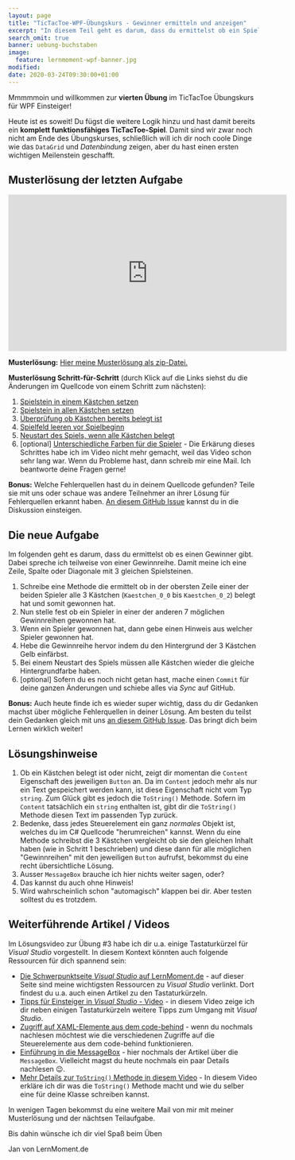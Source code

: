 ```yaml
---
layout: page
title: "TicTacToe-WPF-Übungskurs - Gewinner ermitteln und anzeigen"
excerpt: "In diesem Teil geht es darum, dass du ermittelst ob ein Spieler gewonnen hat und die Gewinnerreihe hervor hebst."
search_omit: true
banner: uebung-buchstaben
image:
  feature: lernmoment-wpf-banner.jpg
modified:
date: 2020-03-24T09:30:00+01:00
---
```


Mmmmmoin und willkommen zur **vierten Übung** im TicTacToe Übungskurs für WPF Einsteiger!

Heute ist es soweit! Du fügst die weitere Logik hinzu und hast damit bereits ein **komplett funktionsfähiges TicTacToe-Spiel**. Damit sind wir zwar noch nicht am Ende des Übungskurses, schließlich will ich dir noch coole Dinge wie das `DataGrid` und *Datenbindung* zeigen, aber du hast einen ersten wichtigen Meilenstein geschafft.

## Musterlösung der letzten Aufgabe

<iframe width="560" height="315" src="https://www.youtube-nocookie.com/embed/JF8sW2fJHXY" frameborder="0" allow="encrypted-media" allowfullscreen></iframe>

**Musterlösung:** [Hier meine Musterlösung als zip-Datei.](https://github.com/LernMoment/tictactoe-wpf/releases/tag/teil3)

**Musterlösung Schritt-für-Schritt** (durch Klick auf die Links siehst du die Änderungen im Quellcode von einem Schritt zum nächsten):
1. [Spielstein in einem Kästchen setzen](https://github.com/LernMoment/tictactoe-wpf/commit/fcb37762201ad5291ba4da4fd54276148f03a337)
2. [Spielstein in allen Kästchen setzen](https://github.com/LernMoment/tictactoe-wpf/commit/d684feff03bde8e93b097b235843836c1ed021e6)
3. [Überprüfung ob Kästchen bereits belegt ist](https://github.com/LernMoment/tictactoe-wpf/commit/863fea9c1e1ee2d2493115f5206cef7849e93915)
4. [Spielfeld leeren vor Spielbeginn](https://github.com/LernMoment/tictactoe-wpf/commit/ef436ba596b6804bb3fcdfdb3a382f6978f7b621)
5. [Neustart des Spiels, wenn alle Kästchen belegt](https://github.com/LernMoment/tictactoe-wpf/commit/9807f02b25c3c46d9ba3258200d3660563e5d5f5)
6. [optional] [Unterschiedliche Farben für die Spieler](https://github.com/LernMoment/tictactoe-wpf/commit/5304b8eaf53e0c9f957b15007550f1cd19f3bc3d) - Die Erkärung dieses Schrittes habe ich im Video nicht mehr gemacht, weil das Video schon sehr lang war. Wenn du Probleme hast, dann schreib mir eine Mail. Ich beantworte deine Fragen gerne!

**Bonus:** Welche Fehlerquellen hast du in deinem Quellcode gefunden? Teile sie mit uns oder schaue was andere Teilnehmer an ihrer Lösung für Fehlerquellen erkannt haben. [An diesem GitHub Issue](https://github.com/LernMoment/tictactoe-wpf/issues/1) kannst du in die Diskussion einsteigen.

## Die neue Aufgabe
Im folgenden geht es darum, dass du ermittelst ob es einen Gewinner gibt. Dabei spreche ich teilweise von einer Gewinnreihe. Damit meine ich eine Zeile, Spalte oder Diagonale mit 3 gleichen Spielsteinen.

1. Schreibe eine Methode die ermittelt ob in der obersten Zeile einer der beiden Spieler alle 3 Kästchen (`Kaestchen_0_0` bis `Kaestchen_0_2`) belegt hat und somit gewonnen hat.
2. Nun stelle fest ob ein Spieler in einer der anderen 7 möglichen Gewinnreihen gewonnen hat.
3. Wenn ein Spieler gewonnen hat, dann gebe einen Hinweis aus welcher Spieler gewonnen hat.
4. Hebe die Gewinnreihe hervor indem du den Hintergrund der 3 Kästchen Gelb einfärbst.
5. Bei einem Neustart des Spiels müssen alle Kästchen wieder die gleiche Hintergrundfarbe haben.
6. [optional] Sofern du es noch nicht getan hast, mache einen `Commit` für deine ganzen Änderungen und schiebe alles via *Sync* auf GitHub.

**Bonus:** Auch heute finde ich es wieder super wichtig, dass du dir Gedanken machst über mögliche Fehlerquellen in deiner Lösung. Am besten du teilst dein Gedanken gleich mit uns [an diesem GitHub Issue](https://github.com/LernMoment/tictactoe-wpf/issues/1). Das bringt dich beim Lernen wirklich weiter!

## Lösungshinweise

1. Ob ein Kästchen belegt ist oder nicht, zeigt dir momentan die `Content` Eigenschaft des jeweiligen `Button` an. Da im `Content` jedoch mehr als nur ein Text gespeichert werden kann, ist diese Eigenschaft nicht vom Typ `string`. Zum Glück gibt es jedoch die `ToString()` Methode. Sofern im `Content` tatsächlich ein `string` enthalten ist, gibt dir die `ToString()` Methode diesen Text im passenden Typ zurück.
2. Bedenke, dass jedes Steuerelement ein ganz *normales* Objekt ist, welches du im C# Quellcode "herumreichen" kannst. Wenn du eine Methode schreibst die 3 Kästchen vergleicht ob sie den gleichen Inhalt haben (wie in Schritt 1 beschrieben) und diese dann für alle möglichen "Gewinnreihen" mit den jeweiligen `Button` aufrufst, bekommst du eine recht übersichtliche Lösung.
3. Ausser `MessageBox` brauche ich hier nichts weiter sagen, oder?
4. Das kannst du auch ohne Hinweis!
5. Wird wahrscheinlich schon "automagisch" klappen bei dir. Aber testen solltest du es trotzdem.

## Weiterführende Artikel / Videos
Im Lösungsvideo zur Übung #3 habe ich dir u.a. einige Tastaturkürzel für *Visual Studio* vorgestellt. In diesem Kontext könnten auch folgende Ressourcen für dich spannend sein:

- [Die Schwerpunktseite *Visual Studio* auf LernMoment.de](/schwerpunkt/visual-studio/) - auf dieser Seite sind meine wichtigsten Ressourcen zu *Visual Studio* verlinkt. Dort findest du u.a. auch einen Artikel zu den Tastaturkürzeln.
- [Tipps für Einsteiger in *Visual Studio* - Video](https://youtu.be/teb_83Vxou4) - in diesem Video zeige ich dir neben einigen Tastaturkürzeln weitere Tipps zum Umgang mit *Visual Studio*.
- [Zugriff auf XAML-Elemente aus dem code-behind](/alle/zugriff-wpf-controls-code-behind/) - wenn du nochmals nachlesen möchtest wie die verschiedenen Zugriffe auf die Steuerelemente aus dem code-behind funktionieren.
- [Einführung in die MessageBox](/alle/hinweise-anzeigen-mit-messagebox/) - hier nochmals der Artikel über die `MessageBox`. Vielleicht magst du heute nochmals ein paar Details nachlesen 😉.
- [Mehr Details zur `ToString()` Methode in diesem Video](https://youtu.be/g71JndA-0qA) - In diesem Video erkläre ich dir was die `ToString()` Methode macht und wie du selber eine für deine Klasse schreiben kannst.

In wenigen Tagen bekommst du eine weitere Mail von mir mit meiner Musterlösung und der nächtsen Teilaufgabe.

Bis dahin wünsche ich dir viel Spaß beim Üben

Jan von LernMoment.de